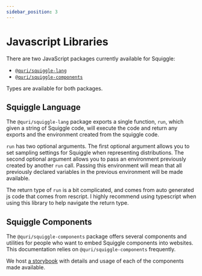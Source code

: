 ```yaml
---
sidebar_position: 3
---
```


# Javascript Libraries

There are two JavaScript packages currently available for Squiggle:

- [`@quri/squiggle-lang`](https://www.npmjs.com/package/@quri/squiggle-lang)
- [`@quri/squiggle-components`](https://www.npmjs.com/package/@quri/squiggle-components)

Types are available for both packages.

## Squiggle Language

The `@quri/squiggle-lang` package exports a single function, `run`, which given
a string of Squiggle code, will execute the code and return any exports and the
environment created from the squiggle code.

`run` has two optional arguments. The first optional argument allows you to set
sampling settings for Squiggle when representing distributions. The second optional
argument allows you to pass an environment previously created by another `run`
call. Passing this environment will mean that all previously declared variables
in the previous environment will be made available.

The return type of `run` is a bit complicated, and comes from auto generated js
code that comes from rescript. I highly recommend using typescript when using
this library to help navigate the return type.

## Squiggle Components

The `@quri/squiggle-components` package offers several components and utilities
for people who want to embed Squiggle components into websites. This documentation
relies on `@quri/squiggle-components` frequently.

We host [a storybook](https://squiggle-components.netlify.app/) with details
and usage of each of the components made available.
